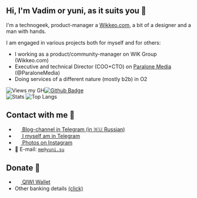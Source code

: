 ## Hi, I'm Vadim or yuni, as it suits you 👋
I'm a technogeek, product-manager a <a href="https://wikkeo.com">Wikkeo.com</a>, a bit of a designer and a man with hands.<br>

I am engaged in various projects both for myself and for others:<br>
- I working as a product/community-manager on WIK Group (Wikkeo.com)
- Executive and technical Director (COO+CTO) on <a href="https://paralone.media">Paralone Media</a> (@ParaloneMedia)<br>
- Doing services of a different nature (mostly b2b) in O2

![Views my GH](https://gpvc.arturio.dev/itsyuni)[![Github Badge](https://img.shields.io/badge/-itsyuni-grey?style=flat&logo=github&logoColor=white&link=https://github.com/itsyuni/)](https://www.github.com/itsyuni/)<br>![Stats](https://github-readme-stats.vercel.app/api?username=itsyuni&show_icons=true) ![Top Langs](https://github-readme-stats.vercel.app/api/top-langs/?username=itsyuni&layout=compact) 

## Contact with me 💭
- <a href="https://t.me/vadimyuni"><img src="https://upload.wikimedia.org/wikipedia/commons/thumb/8/82/Telegram_logo.svg/768px-Telegram_logo.svg.png" width=16 height=16 align="center" /> Blog-channel in Telegram (in 🇷🇺 Russian)</a>
- <a href="https://t.me/etoyuni"><img src="https://upload.wikimedia.org/wikipedia/commons/thumb/8/82/Telegram_logo.svg/768px-Telegram_logo.svg.png" width=16 height=16 align="center" /> I myself am in Telegram</a>
- <a href="https://instagram.com/etoyuni"><img src="https://upload.wikimedia.org/wikipedia/commons/thumb/e/e7/Instagram_logo_2016.svg/768px-Instagram_logo_2016.svg.png" width=16 height=16 align="center" /> Photos on Instagram</a>
- 📩 E-mail: <a href="mailto:me@yuni.su">`me@yuni.su`</a>

## Donate 💸
- <a href="https://qiwi.com/n/ETOYUNI"><img src="https://static.qiwi.com/img/providers/300x300/qiwi.png" width=16 height=16 align="center" /> QIWI Wallet</a>
- Other banking details <a href="https://t.me/yunidonate/2">(click)</a>
